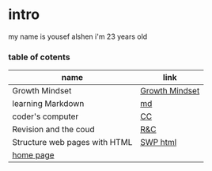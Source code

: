# intro
my name is yousef alshen i'm 23 years old 
### table of cotents
| name| link |
|----|-----|
| Growth Mindset | [Growth Mindset](https://yousef-97.github.io/learning-journal/)|
|learning Markdown | [md](https://github.com/yousef-97/learning-journal/blob/master/learning-journal)|
|coder's computer | [CC](https://yousef-97.github.io/learning-journal/Read02)|
|Revision and the coud | [R&C](https://yousef-97.github.io/learning-journal/Read_03%20practice%20with%20git)|
|Structure web pages with HTML | [SWP html](https://yousef-97.github.io/learning-journal/Read04)|
|[home page](https://yousef-97.github.io/learning-journal/homePage)|
